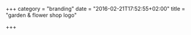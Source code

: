 +++
category = "branding"
date = "2016-02-21T17:52:55+02:00"
title = "garden & flower shop logo"

+++
